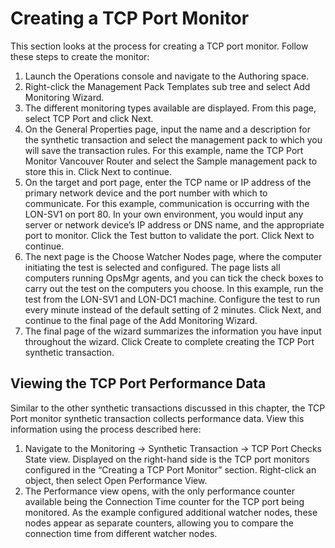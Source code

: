 # Creating a TCP Port Monitor
This section looks at the process for creating a TCP port monitor. Follow these steps to create the monitor:
1. Launch the Operations console and navigate to the Authoring space.
2. Right-click the Management Pack Templates sub tree and select Add Monitoring Wizard.
3. The different monitoring types available are displayed. From this page, select TCP Port and click Next.
4. On the General Properties page, input the name and a description for the synthetic transaction and select the management pack to which you will save the transaction rules. For this example, name the TCP Port Monitor Vancouver Router and select the Sample management pack to store this in. Click Next to continue. 
5. On the target and port page, enter the TCP name or IP address of the primary network device and the port number with which to communicate. For this example, communication is occurring with the LON-SV1 on port 80. In your own environment, you would input any server or network device’s IP address or DNS name, and the appropriate port to monitor. Click the Test button to validate the port. Click Next to continue.
6. The next page is the Choose Watcher Nodes page, where the computer initiating the test is selected and configured. The page lists all computers running OpsMgr agents, and you can tick the check boxes to carry out the test on the computers you choose. In this example, run the test from the LON-SV1 and LON-DC1 machine. Configure the test to run every minute instead of the default setting of 2 minutes. Click Next, and continue to the final page of the Add Monitoring Wizard.
7. The final page of the wizard summarizes the information you have input throughout the wizard. Click Create to complete creating the TCP Port synthetic transaction.

## Viewing the TCP Port Performance Data
Similar to the other synthetic transactions discussed in this chapter, the TCP Port monitor synthetic transaction collects performance data. View this information using the process described here:
1. Navigate to the Monitoring -> Synthetic Transaction -> TCP Port Checks State view. Displayed on the right-hand side is the TCP port monitors configured in the “Creating a TCP Port Monitor” section. Right-click an object, then select Open Performance View.
2. The Performance view opens, with the only performance counter available being the Connection Time counter for the TCP port being monitored. As the example configured additional watcher nodes, these nodes appear as separate counters, allowing you to compare the connection time from different watcher nodes.
